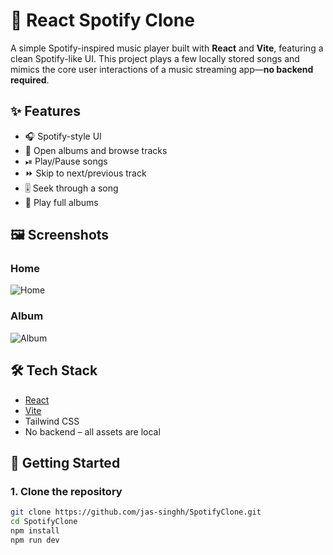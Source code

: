 # 🎵 React Spotify Clone

A simple Spotify-inspired music player built with **React** and **Vite**, featuring a clean Spotify-like UI. This project plays a few locally stored songs and mimics the core user interactions of a music streaming app—**no backend required**.

## ✨ Features

- 🎧 Spotify-style UI
- 💽 Open albums and browse tracks
- ⏯ Play/Pause songs
- ⏩ Skip to next/previous track
- 🎚 Seek through a song
- 📀 Play full albums

## 🖼 Screenshots

### Home

![Home](./home.png)

### Album

![Album](./album.png)

## 🛠 Tech Stack

- [React](https://reactjs.org/)
- [Vite](https://vitejs.dev/)
- Tailwind CSS
- No backend – all assets are local

## 🚀 Getting Started

### 1. Clone the repository

```bash
git clone https://github.com/jas-singhh/SpotifyClone.git
cd SpotifyClone
npm install
npm run dev

```
